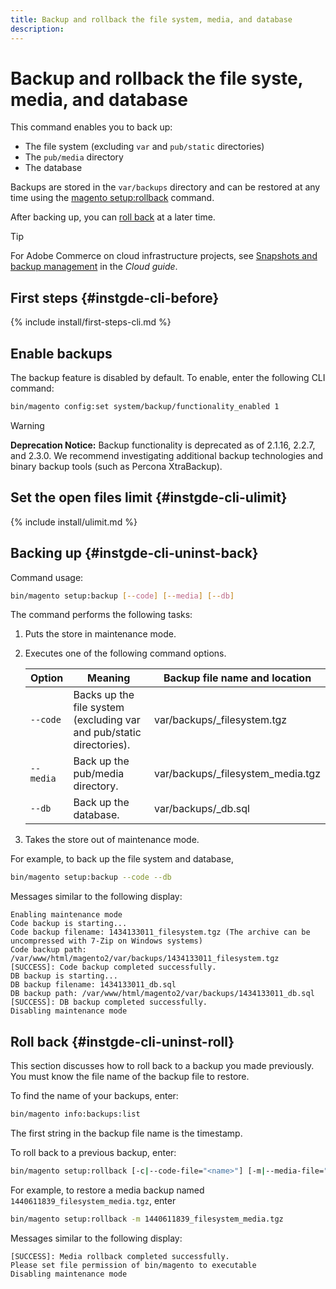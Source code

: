 ```yaml
---
title: Backup and rollback the file system, media, and database
description:
---
```


# Backup and rollback the file syste, media, and database

This command enables you to back up:

*  The file system (excluding `var` and `pub/static` directories)
*  The `pub/media` directory
*  The database

Backups are stored in the `var/backups` directory and can be restored at any time using the [magento setup:rollback](uninstall-modules.md#roll-back-the-file-system-database-or-media-files) command.

After backing up, you can [roll back](#instgde-cli-uninst-roll) at a later time.

>[!TIP]
>
>For Adobe Commerce on cloud infrastructure projects, see [Snapshots and backup management](https://devdocs.magento.com/cloud/project/project-webint-snap.html) in the _Cloud guide_.

## First steps {#instgde-cli-before}

{% include install/first-steps-cli.md %}

## Enable backups

The backup feature is disabled by default. To enable, enter the following CLI command:

```bash
bin/magento config:set system/backup/functionality_enabled 1
```

>[!WARNING]
>
>**Deprecation Notice:**
>Backup functionality is deprecated as of 2.1.16, 2.2.7, and 2.3.0. We recommend investigating additional backup technologies and binary backup tools (such as Percona XtraBackup).

## Set the open files limit {#instgde-cli-ulimit}

{% include install/ulimit.md %}

## Backing up {#instgde-cli-uninst-back}

Command usage:

```bash
bin/magento setup:backup [--code] [--media] [--db]
```

The command performs the following tasks:

1. Puts the store in maintenance mode.
1. Executes one of the following command options.

    |Option|Meaning|Backup file name and location|
    |--- |--- |--- |
    |`--code`|Backs up the file system (excluding var and pub/static directories).|var/backups/<timestamp>\_filesystem.tgz|
    |`--media`|Back up the pub/media directory.|var/backups/<timestamp>\_filesystem_media.tgz|
    |`--db`|Back up the database.|var/backups/<timestamp>\_db.sql|

1. Takes the store out of maintenance mode.

For example, to back up the file system and database,

```bash
bin/magento setup:backup --code --db
```

Messages similar to the following display:

```terminal
Enabling maintenance mode
Code backup is starting...
Code backup filename: 1434133011_filesystem.tgz (The archive can be uncompressed with 7-Zip on Windows systems)
Code backup path: /var/www/html/magento2/var/backups/1434133011_filesystem.tgz
[SUCCESS]: Code backup completed successfully.
DB backup is starting...
DB backup filename: 1434133011_db.sql
DB backup path: /var/www/html/magento2/var/backups/1434133011_db.sql
[SUCCESS]: DB backup completed successfully.
Disabling maintenance mode
```

## Roll back {#instgde-cli-uninst-roll}

This section discusses how to roll back to a backup you made previously. You must know the file name of the backup file to restore.

To find the name of your backups, enter:

```bash
bin/magento info:backups:list
```

The first string in the backup file name is the timestamp.

To roll back to a previous backup, enter:

```bash
bin/magento setup:rollback [-c|--code-file="<name>"] [-m|--media-file="<name>"] [-d|--db-file="<name>"]
```

For example, to restore a media backup named `1440611839_filesystem_media.tgz`, enter

```bash
bin/magento setup:rollback -m 1440611839_filesystem_media.tgz
```

Messages similar to the following display:

```terminal
[SUCCESS]: Media rollback completed successfully.
Please set file permission of bin/magento to executable
Disabling maintenance mode
```
